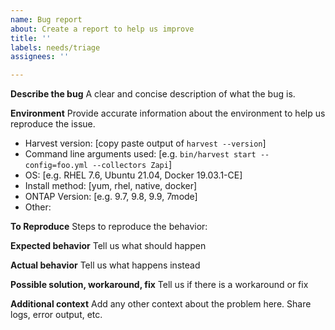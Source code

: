 ```yaml
---
name: Bug report
about: Create a report to help us improve
title: ''
labels: needs/triage
assignees: ''

---
```


**Describe the bug**
A clear and concise description of what the bug is.

**Environment**
Provide accurate information about the environment to help us reproduce the issue.

- Harvest version: [copy paste output of `harvest --version`]
- Command line arguments used: [e.g. `bin/harvest start --config=foo.yml --collectors Zapi`]
- OS: [e.g. RHEL 7.6, Ubuntu 21.04, Docker 19.03.1-CE]
- Install method: [yum, rhel, native, docker]
- ONTAP Version: [e.g. 9.7, 9.8, 9.9, 7mode]
- Other:

**To Reproduce**
Steps to reproduce the behavior:

**Expected behavior**
Tell us what should happen

**Actual behavior**
Tell us what happens instead

**Possible solution, workaround, fix**
Tell us if there is a workaround or fix

**Additional context**
Add any other context about the problem here. Share logs, error output, etc.
